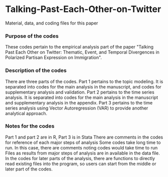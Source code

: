 # Talking-Past-Each-Other-on-Twitter
Material, data, and coding files for this paper

### Purpose of the codes
These codes pertain to the empirical analysis part of the paper "Talking Past Each Other on Twitter: Thematic, Event, and Temporal Divergences in Polarized Partisan Expression on Immigration".

### Description of the codes
There are three parts of the codes. 
Part 1 pertains to the topic modeling. It is separated into codes for the main analysis in the manuscript, and codes for supplementary analysis and validation.
Part 2 pertains to the time series analysis. It is separated into codes for the main analysis in the manuscript and supplementary analysis in the appendix.
Part 3 pertains to the time series analysis using Vector Autoregression (VAR) to provide another analytical approach.

### Notes for the codes
Part 1 and part 2 are in R, Part 3 is in Stata
There are comments in the codes for reference of each major steps of analysis 
Some codes take long time to run. In this case, there are comments noting codes would take time to run
Files as results from major steps of analysis are in available in the data file. 
In the codes for later parts of the analysis, there are functions to directly read existing files into the program, so users can start from the middle or later part of the codes.
